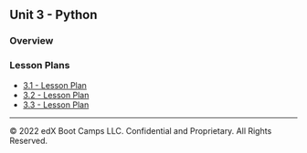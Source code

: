 ## Unit 3 - Python

### Overview

### Lesson Plans

* [3.1 - Lesson Plan](1/LessonPlan.md)
* [3.2 - Lesson Plan](2/LessonPlan.md)
* [3.3 - Lesson Plan](3/LessonPlan.md)

- - -

© 2022 edX Boot Camps LLC. Confidential and Proprietary. All Rights Reserved.

